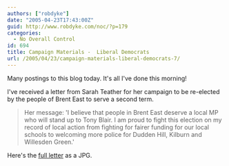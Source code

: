 ```yaml
---
authors: ["robdyke"]
date: "2005-04-23T17:43:00Z"
guid: http://www.robdyke.com/noc/?p=179
categories:
  - No Overall Control
id: 694
title: Campaign Materials -  Liberal Democrats
url: /2005/04/23/campaign-materials-liberal-democrats-7/
---
```

Many postings to this blog today. It's all I've done this morning!

I've received a letter from Sarah Teather for her campaign to be re-elected by the people of Brent East to serve a second term.

> Her message: 'I believe that people in Brent East deserve a local MP who will stand up to Tony Blair. I am proud to fight this election on my record of local action from fighting for fairer funding for our local schools to welcoming more police for Dudden Hill, Kilburn and Willesden Green.'

Here's the [full letter](http://www.comwifinet.com/becampaign/st_letter.jpg) as a JPG.
